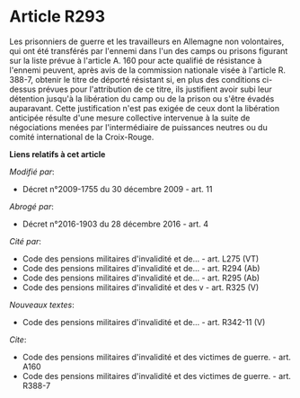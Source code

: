 # Article R293

Les prisonniers de guerre et les travailleurs en Allemagne non volontaires, qui ont été transférés par l'ennemi dans l'un des
camps ou prisons figurant sur la liste prévue à l'article A. 160 pour acte qualifié de résistance à l'ennemi peuvent, après
avis de la commission nationale visée à l'article R. 388-7, obtenir le titre de déporté résistant si, en plus des conditions
ci-dessus prévues pour l'attribution de ce titre, ils justifient avoir subi leur détention jusqu'à la libération du camp ou
de la prison ou s'être évadés auparavant. Cette justification n'est pas exigée de ceux dont la libération anticipée résulte
d'une mesure collective intervenue à la suite de négociations menées par l'intermédiaire de puissances neutres ou du comité
international de la Croix-Rouge.

**Liens relatifs à cet article**

_Modifié par_:

  - Décret n°2009-1755 du 30 décembre 2009 - art. 11

_Abrogé par_:

  - Décret n°2016-1903 du 28 décembre 2016 - art. 4

_Cité par_:

  - Code des pensions militaires d'invalidité et de... - art. L275 (VT)
  - Code des pensions militaires d'invalidité et de... - art. R294 (Ab)
  - Code des pensions militaires d'invalidité et de... - art. R295 (Ab)
  - Code des pensions militaires d'invalidité et des v - art. R325 (V)

_Nouveaux textes_:

  - Code des pensions militaires d'invalidité et de... - art. R342-11 (V)

_Cite_:

  - Code des pensions militaires d'invalidité et des victimes de guerre. - art. A160
  - Code des pensions militaires d'invalidité et des victimes de guerre. - art. R388-7
